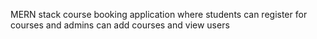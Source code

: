 MERN stack course booking application where students can register for courses and admins can add courses and view users
